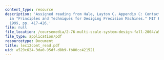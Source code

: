 ```yaml
---
content_type: resource
description: 'Assigned reading from Hale, Layton C. Appendix C: Contact Mechanics,
  in "Principles and Techniques for Desiging Precision Machines." MIT PhD Thesis.
  1999, pp. 417-426.'
file: null
file_location: /coursemedia/2-76-multi-scale-system-design-fall-2004/a529c6243da095dfd8b9fb80cc421521_lec12cont_read.pdf
file_type: application/pdf
resourcetype: Document
title: lec12cont_read.pdf
uid: a529c624-3da0-95df-d8b9-fb80cc421521
---
```

